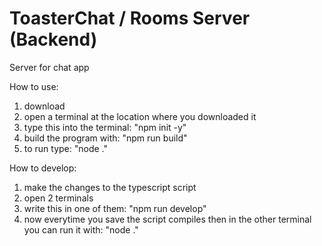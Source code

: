 # ToasterChat / Rooms Server (Backend)
Server for chat app

How to use:
  1. download
  2. open a terminal at the location where you downloaded it
  3. type this into the terminal: "npm init -y"
  4. build the program with: "npm run build"
  5. to run type: "node ."

How to develop:
  1. make the changes to the typescript script
  2. open 2 terminals
  3. write this in one of them: "npm run develop"
  4. now everytime you save the script compiles then in the other terminal you can run it with: "node ."